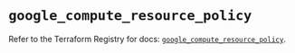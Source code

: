 # `google_compute_resource_policy`

Refer to the Terraform Registry for docs: [`google_compute_resource_policy`](https://registry.terraform.io/providers/hashicorp/google/6.31.0/docs/resources/compute_resource_policy).
